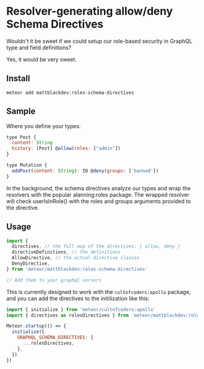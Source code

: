 # Resolver-generating allow/deny Schema Directives

Wouldn't it be sweet if we could setup our role-based security in GraphQL type and field definitions?

Yes, it would be very sweet.

## Install

```
meteor add mattblackdev:roles-schema-directives
```

## Sample

Where you define your types:

```js
type Post {
  content: String
  history: [Post] @allow(roles: ["admin"])
}

type Mutation {
  addPost(content: String): ID @deny(groups: ['banned'])
}
```

In the background, the schema directives analyze our types and wrap the resolvers with the popular alanning:roles package. The wrapped resolver will check userIsInRole() with the roles and groups arguments provided to the directive.

## Usage

```js
import {
  directives, // the full map of the directives: { allow, deny }
  directiveDefinitions, // the definitions
  AllowDirective, // the actual directive classes
  DenyDirective,
} from 'meteor/mattblackdev:roles-schema-directives'

// Add them to your graphql servers
```

This is currently designed to work with the `cultofcoders:apollo` package, and you can add the directives to the initilization like this:

```js
import { initialize } from 'meteor/cultofcoders:apollo'
import { directives as rolesDirectives } from 'meteor/mattblackdev:roles-schema-directives'

Meteor.startup(() => {
  initialize({
    GRAPHQL_SCHEMA_DIRECTIVES: {
      ...rolesDirectives,
    },
  })
})
```
